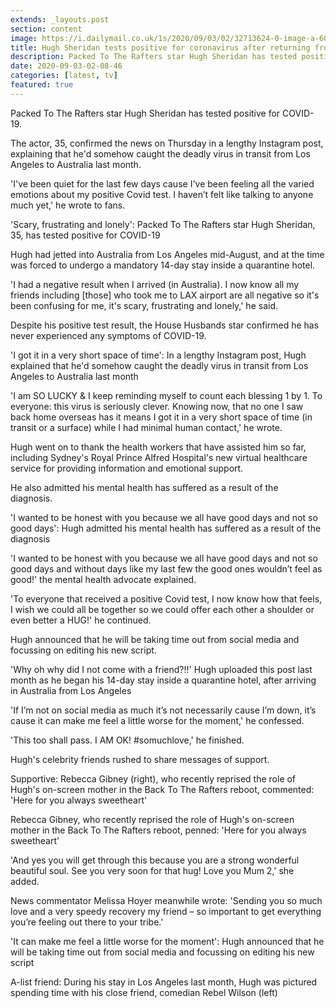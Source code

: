 ```yaml
---
extends: _layouts.post
section: content
image: https://i.dailymail.co.uk/1s/2020/09/03/02/32713624-0-image-a-60_1599094900059.jpg 
title: Hugh Sheridan tests positive for coronavirus after returning from Los Angeles to Australia 
description: Packed To The Rafters star Hugh Sheridan has tested positive for COVID-19.  
date: 2020-09-03-02-08-46 
categories: [latest, tv] 
featured: true 
--- 
```

Packed To The Rafters star Hugh Sheridan has tested positive for COVID-19. 

The actor, 35, confirmed the news on Thursday in a lengthy Instagram post, explaining that he'd somehow caught the deadly virus in transit from Los Angeles to Australia last month.   

'I've been quiet for the last few days cause I've been feeling all the varied emotions about my positive Covid test. I haven’t felt like talking to anyone much yet,' he wrote to fans. 

'Scary, frustrating and lonely': Packed To The Rafters star Hugh Sheridan, 35, has tested positive for COVID-19

Hugh had jetted into Australia from Los Angeles mid-August, and at the time was forced to undergo a mandatory 14-day stay inside a quarantine hotel. 

'I had a negative result when I arrived (in Australia). I now know all my friends including [those] who took me to LAX airport are all negative so it's been confusing for me, it's scary, frustrating and lonely,' he said. 

Despite his positive test result, the House Husbands star confirmed he has never experienced any symptoms of COVID-19.  

'I got it in a very short space of time': In a lengthy Instagram post, Hugh explained that he'd somehow caught the deadly virus in transit from Los Angeles to Australia last month

'I am SO LUCKY & I keep reminding myself to count each blessing 1 by 1. To everyone: this virus is seriously clever. Knowing now, that no one I saw back home overseas has it means I got it in a very short space of time (in transit or a surface) while I had minimal human contact,' he wrote. 

Hugh went on to thank the health workers that have assisted him so far, including Sydney's Royal Prince Alfred Hospital's new virtual healthcare service for providing information and emotional support. 

He also admitted his mental health has suffered as a result of the diagnosis.   

'I wanted to be honest with you because we all have good days and not so good days': Hugh admitted his mental health has suffered as a result of the diagnosis

'I wanted to be honest with you because we all have good days and not so good days and without days like my last few the good ones wouldn’t feel as good!' the mental health advocate explained. 

'To everyone that received a positive Covid test, I now know how that feels, I wish we could all be together so we could offer each other a shoulder or even better a HUG!' he continued.

Hugh announced that he will be taking time out from social media and focussing on editing his new script.  

'Why oh why did I not come with a friend?!!' Hugh uploaded this post last month as he began his 14-day stay inside a quarantine hotel, after arriving in Australia from Los Angeles 

'If I’m not on social media as much it’s not necessarily cause I’m down, it’s cause it can make me feel a little worse for the moment,' he confessed. 

'This too shall pass. I AM OK! #somuchlove,' he finished.  

Hugh's celebrity friends rushed to share messages of support.  

Supportive: Rebecca Gibney (right), who recently reprised the role of Hugh's on-screen mother in the Back To The Rafters reboot, commented: 'Here for you always sweetheart'

Rebecca Gibney, who recently reprised the role of Hugh's on-screen mother in the Back To The Rafters reboot, penned: 'Here for you always sweetheart' 

'And yes you will get through this because you are a strong wonderful beautiful soul. See you very soon for that hug! Love you Mum 2,' she added. 

News commentator Melissa Hoyer meanwhile wrote: 'Sending you so much love and a very speedy recovery my friend – so important to get everything you’re feeling out there to your tribe.' 

'It can make me feel a little worse for the moment': Hugh announced that he will be taking time out from social media and focussing on editing his new script

A-list friend: During his stay in Los Angeles last month, Hugh was pictured spending time with his close friend, comedian Rebel Wilson (left) 


